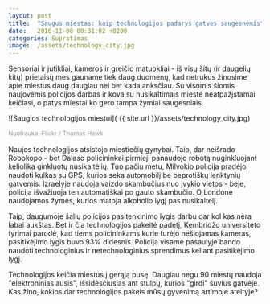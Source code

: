 ```yaml
---
layout: post
title:  "Saugus miestas: kaip technologijos padarys gatves saugesnėmis"
date:   2016-11-08 00:31:02 +0200
categories: Supratimas
image:  /assets/technology_city.jpg
---
```



<p>Sensoriai ir jutikliai, kameros ir greičio matuokliai - iš visų šitų (ir daugelių kitų) prietaisų mes gauname tiek daug duomenų, kad netrukus žinosime apie miestus daug daugiau nei bet kada anksčiau. Su visomis šiomis naujovėmis policijos darbas ir kova su nusikaltimais mieste neatpažįstamai keičiasi, o patys miestai ko gero tampa žymiai saugesniais.</p>

![Saugios technologijos miestui]( {{ site.url }}/assets/technology_city.jpg)

<div style="margin:12px 0; clear:left;">
	<div class="fl fs12 cGray" style="width:100%;     font-size: 12px;line-height: 1.4em; color:#999">
						Nuotrauka:
						Flickr / Thomas Hawk
	</div>
</div>

<div>
<p>Naujos technologijos atsistojo miestiečių gynybai. Taip, dar neišrado Robokopo - bet Dalaso policininkai pirmieji panaudojo robotą nuginkluojant keliolika ginkluotų nusikaltėlių. Tuo pačiu metu, Milvokio policija  pradėjo naudoti kulkas su GPS, kurios seka automobilį be beprotiškų lenktynių ​​gatvemis. Izraelyje naudoja vaizdo skambučius nuo įvykio vietos - beje, policija išvažiuoja ten automatiškai po gauto skambučio. O Londone naudojamos žymės, kurios matoja alkoholio lygį pas nusikaltelį.</p>

<p> Taip, daugumoje šalių policijos pasitenkinimo lygis darbu dar kol kas nėra labai aukštas. Bet ir čia technologijos pakeitė padėtį, Kembridžo universiteto tyrimai parodė, kad tiems policininkams kurie turėjo nešiojamas kameras, pasitikėjimo lygis buvo 93% didesnis. Policija visame pasaulyje bando naudoti technologinius ir netechnologinius sprendimus keliant pasitikėjimo lygį. </p>


<p>Technologijos keičia miestus į gerąją pusę. Daugiau negu 90 miestų naudoja "elektroninias ausis", išsidėsčiusias ant stulpų, kurios "girdi" šuvius gatvėje. Kas žino, kokios dar technologijos pakeis mūsų gyvenimą artimoje ateityje? </p>

</div>
